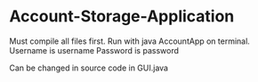 # Account-Storage-Application

Must compile all files first. Run with java AccountApp on terminal.
Username is username
Password is password

Can be changed in source code in GUI.java
